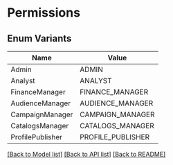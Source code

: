 # Permissions

## Enum Variants

| Name | Value |
|---- | -----|
| Admin | ADMIN |
| Analyst | ANALYST |
| FinanceManager | FINANCE_MANAGER |
| AudienceManager | AUDIENCE_MANAGER |
| CampaignManager | CAMPAIGN_MANAGER |
| CatalogsManager | CATALOGS_MANAGER |
| ProfilePublisher | PROFILE_PUBLISHER |


[[Back to Model list]](../README.md#documentation-for-models) [[Back to API list]](../README.md#documentation-for-api-endpoints) [[Back to README]](../README.md)


